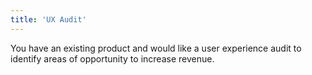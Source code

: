 ```yaml
---
title: 'UX Audit'
---
```


You have an existing product and would like a user experience audit to identify areas of opportunity to increase revenue.